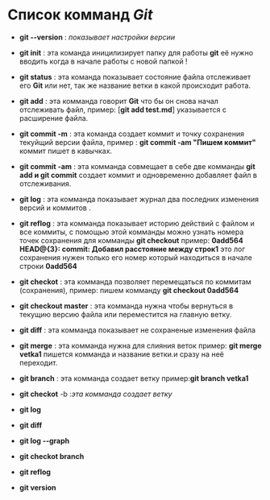
 # Список комманд *Git*
* **git --version** :  *показывает настройки версии*

* **git init** : эта команда иницилизирует папку для работы **git** её нужно вводить когда в начале работы с новой папкой !
* **git status** : эта команда показывает состояние файла отслеживает его **Git** или нет, так же название ветки в какой происходит работа.
 * **git add** : эта комманда говорит **Git** что бы он снова начал отслеживать файл, пример: [**git add test.md**] указывается с расширение файла.
 * **git commit -m** : эта команда создает коммит и точку сохранения текуйщий версии файла, пример : **git commit -am "Пишем коммит"** коммит пишет в кавычках.
 * **git commit -am** : эта комманда совмещает в себе две комманды **git add и git commit** создает коммит и одновременно добавляет файл в отслеживания.
 * **git log** : эта комманда показывает журнал два последних изменения версий и коммитов .
 * **git reflog** : эта комманда показывает историю действий с файлом и все коммиты, с помощью этой комманды можно узнать номера точек сохранения для комманды **git checkout**  пример: **0add564 HEAD@{3}: commit: Добавил расстояние между строк1** 
 это лог сохранения нужен только его номер который находиться в начале строки **0add564**
 * **git checkot** : эта комманда позволяет перемещаться по коммитам (сохранения), пример: пишем комманду **git checkout 0add564**
 
 * **git checkout master** : эта комманда нужна чтобы вернуться в текущию версию файла или переместится на главную ветку.
 * **git diff** : эта комманда показывает не сохраненые изменения файла 
 * **git merge** : эта комманда нужна для слияния веток пример: **git merge vetka1** пишется комманда и название ветки.и сразу на неё переходит.

 
 
 * **git branch** : эта комманда создает ветку пример:**git branch vetka1** 

* **git checkot**  -b :*эта комманда создает ветку*
 
 
 
 * **git log** 
 
 * **git diff** 
 
 * **git log --graph**  
 
 * **git checkot branch**
 
 * **git reflog** 
 
 * **git version**

 
 
 
 
